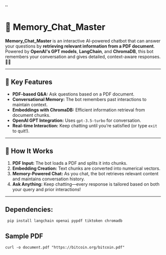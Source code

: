 ''
# 🧠 Memory_Chat_Master

**Memory_Chat_Master** is an interactive AI-powered chatbot that can answer your questions by **retrieving relevant information from a PDF document**. Powered by **OpenAI's GPT models**, **LangChain**, and **ChromaDB**, this bot remembers your conversation and gives detailed, context-aware responses. 📄💬

---

## 🎯 Key Features
- **PDF-based Q&A:** Ask questions based on a PDF document.
- **Conversational Memory:** The bot remembers past interactions to maintain context.
- **Embeddings with ChromaDB:** Efficient information retrieval from document chunks.
- **OpenAI GPT Integration:** Uses `gpt-3.5-turbo` for conversation.
- **Real-time Interaction:** Keep chatting until you’re satisfied (or type `exit` to quit!).

---

## 🚀 How It Works
1. **PDF Input:** The bot loads a PDF and splits it into chunks.
2. **Embedding Creation:** Text chunks are converted into numerical vectors.
3. **Memory-Powered Chat:** As you chat, the bot retrieves relevant content and maintains conversation history.
4. **Ask Anything:** Keep chatting—every response is tailored based on both your query and prior interactions!

---

## Dependencies:

```text
 pip install langchain openai pypdf tiktoken chromadb
 ```

## Sample PDF

```text
curl -o document.pdf "https://bitcoin.org/bitcoin.pdf"

 ```
